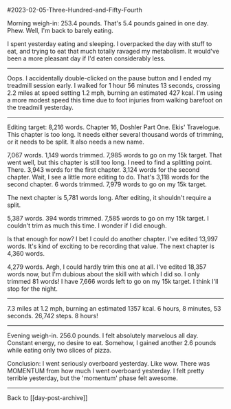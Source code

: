 #2023-02-05-Three-Hundred-and-Fifty-Fourth

Morning weigh-in: 253.4 pounds.  That's 5.4 pounds gained in one day.  Phew.  Well, I'm back to barely eating.

I spent yesterday eating and sleeping.  I overpacked the day with stuff to eat, and trying to eat that much totally ravaged my metabolism.  It would've been a more pleasant day if I'd eaten considerably less.

---
Oops.  I accidentally double-clicked on the pause button and I ended my treadmill session early.  I walked for 1 hour 56 minutes 13 seconds, crossing 2.2 miles at speed setting 1.2 mph, burning an estimated 427 kcal.  I'm using a more modest speed this time due to foot injuries from walking barefoot on the treadmill yesterday.

---
Editing target:  8,216 words.  Chapter 16, Doshler Part One.  Ekis' Travelogue.  This chapter is too long.  It needs either several thousand words of trimming, or it needs to be split.  It also needs a new name.

7,067 words.  1,149 words trimmed.  7,985 words to go on my 15k target.  That went well, but this chapter is still too long.  I need to find a splitting point.  There.  3,943 words for the first chapter.  3,124 words for the second chapter.  Wait, I see a little more editing to do.  That's 3,118 words for the second chapter.  6 words trimmed.  7,979 words to go on my 15k target.

The next chapter is 5,781 words long.  After editing, it shouldn't require a split.

5,387 words.  394 words trimmed.  7,585 words to go on my 15k target.  I couldn't trim as much this time.  I wonder if I did enough.

Is that enough for now?  I bet I could do another chapter.  I've edited 13,997 words.  It's kind of exciting to be recording that value.  The next chapter is 4,360 words.

4,279 words.  Argh, I could hardly trim this one at all.  I've edited 18,357 words now, but I'm dubious about the skill with which I did so.  I only trimmed 81 words!  I have 7,666 words left to go on my 15k target.  I think I'll stop for the night.

---
7.3 miles at 1.2 mph, burning an estimated 1357 kcal.  6 hours, 8 minutes, 53 seconds.  26,742 steps.  8 hours!

---
Evening weigh-in.  256.0 pounds.  I felt absolutely marvelous all day.  Constant energy, no desire to eat.  Somehow, I gained another 2.6 pounds while eating only two slices of pizza.

Conclusion:  I went seriously overboard yesterday.  Like wow.  There was MOMENTUM from how much I went overboard yesterday.  I felt pretty terrible yesterday, but the 'momentum' phase felt awesome.

---
Back to [[day-post-archive]]